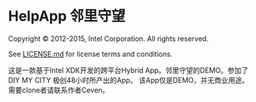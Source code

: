 HelpApp 邻里守望
======================================================================

Copyright © 2012-2015, Intel Corporation. All rights reserved.

See [LICENSE.md](<LICENSE.md>) for license terms and conditions.

这是一款基于Intel XDK开发的跨平台Hybrid App。邻里守望的DEMO。参加了DIY MY CITY 极创48小时所产出的App。
该App仅是DEMO，并无商业用途。
需要clone者请联系作者Ceven。